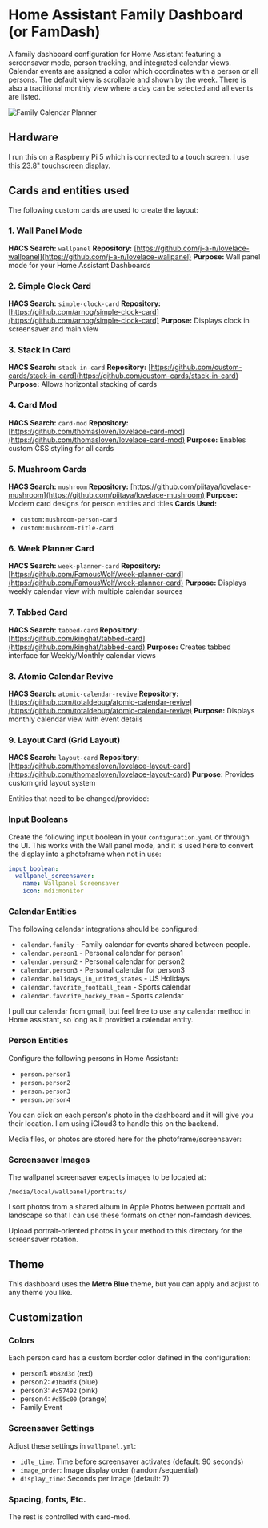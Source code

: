 # Home Assistant Family Dashboard (or FamDash)

A family dashboard configuration for Home Assistant featuring a screensaver mode, person tracking, and integrated calendar views. Calendar events are assigned a color which coordinates with a person or all persons. The default view is scrollable and shown by the week. There is also a traditional monthly view where a day can be selected and all events are listed.

![Family Calendar Planner](family-calendar-planner-v0-s3qe01lidh2e1.png)

## Hardware
I run this on a Raspberry Pi 5 which is connected to a touch screen. I use [this 23.8" touchscreen display](https://www.amazon.com/dp/B088R62J92).

## Cards and entities used

The following custom cards are used to create the layout:

### 1. Wall Panel Mode
**HACS Search:** `wallpanel`
**Repository:** [https://github.com/j-a-n/lovelace-wallpanel](https://github.com/j-a-n/lovelace-wallpanel)
**Purpose:** Wall panel mode for your Home Assistant Dashboards

### 2. Simple Clock Card
**HACS Search:** `simple-clock-card`
**Repository:** [https://github.com/arnog/simple-clock-card](https://github.com/arnog/simple-clock-card)
**Purpose:** Displays clock in screensaver and main view

### 3. Stack In Card
**HACS Search:** `stack-in-card`
**Repository:** [https://github.com/custom-cards/stack-in-card](https://github.com/custom-cards/stack-in-card)
**Purpose:** Allows horizontal stacking of cards

### 4. Card Mod
**HACS Search:** `card-mod`
**Repository:** [https://github.com/thomasloven/lovelace-card-mod](https://github.com/thomasloven/lovelace-card-mod)
**Purpose:** Enables custom CSS styling for all cards

### 5. Mushroom Cards
**HACS Search:** `mushroom`
**Repository:** [https://github.com/piitaya/lovelace-mushroom](https://github.com/piitaya/lovelace-mushroom)
**Purpose:** Modern card designs for person entities and titles
**Cards Used:**
- `custom:mushroom-person-card`
- `custom:mushroom-title-card`

### 6. Week Planner Card
**HACS Search:** `week-planner-card`
**Repository:** [https://github.com/FamousWolf/week-planner-card](https://github.com/FamousWolf/week-planner-card)
**Purpose:** Displays weekly calendar view with multiple calendar sources

### 7. Tabbed Card
**HACS Search:** `tabbed-card`
**Repository:** [https://github.com/kinghat/tabbed-card](https://github.com/kinghat/tabbed-card)
**Purpose:** Creates tabbed interface for Weekly/Monthly calendar views

### 8. Atomic Calendar Revive
**HACS Search:** `atomic-calendar-revive`
**Repository:** [https://github.com/totaldebug/atomic-calendar-revive](https://github.com/totaldebug/atomic-calendar-revive)
**Purpose:** Displays monthly calendar view with event details

### 9. Layout Card (Grid Layout)
**HACS Search:** `layout-card`
**Repository:** [https://github.com/thomasloven/lovelace-layout-card](https://github.com/thomasloven/lovelace-layout-card)
**Purpose:** Provides custom grid layout system

Entities that need to be changed/provided:

### Input Booleans
Create the following input boolean in your `configuration.yaml` or through the UI. This works with the Wall panel mode, and it is used here to convert the display into a photoframe when not in use:
```yaml
input_boolean:
  wallpanel_screensaver:
    name: Wallpanel Screensaver
    icon: mdi:monitor
```

### Calendar Entities
The following calendar integrations should be configured:
- `calendar.family` - Family calendar for events shared between people.
- `calendar.person1` - Personal calendar for person1
- `calendar.person2` - Personal calendar for person2
- `calendar.person3` - Personal calendar for person3
- `calendar.holidays_in_united_states` - US Holidays
- `calendar.favorite_football_team` - Sports calendar
- `calendar.favorite_hockey_team` - Sports calendar

I pull our calendar from gmail, but feel free to use any calendar method in Home assistant, so long as it provided a calendar entity.

### Person Entities
Configure the following persons in Home Assistant:
- `person.person1`
- `person.person2`
- `person.person3`
- `person.person4`

You can click on each person's photo in the dashboard and it will give you their location. I am using iCloud3 to handle this on the backend.

Media files, or photos are stored here for the photoframe/screensaver:

### Screensaver Images
The wallpanel screensaver expects images to be located at:
```
/media/local/wallpanel/portraits/
```
I sort photos from a shared album in Apple Photos between portrait and landscape so that I can use these formats on other non-famdash devices.

Upload portrait-oriented photos in your method to this directory for the screensaver rotation.

## Theme

This dashboard uses the **Metro Blue** theme, but you can apply and adjust to any theme you like. 

## Customization

### Colors
Each person card has a custom border color defined in the configuration:
- person1: `#b82d3d` (red)
- person2: `#1badf8` (blue)
- person3: `#c57492` (pink)
- person4: `#d55c00` (orange)
- Family Event

### Screensaver Settings
Adjust these settings in `wallpanel.yml`:
- `idle_time`: Time before screensaver activates (default: 90 seconds)
- `image_order`: Image display order (random/sequential)
- `display_time`: Seconds per image (default: 7)

### Spacing, fonts, Etc.
The rest is controlled with card-mod.